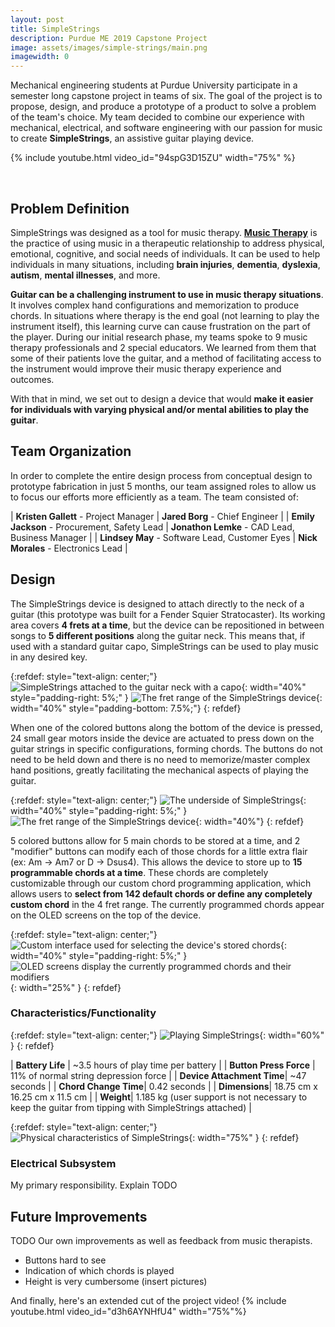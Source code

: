 ```yaml
---
layout: post
title: SimpleStrings
description: Purdue ME 2019 Capstone Project
image: assets/images/simple-strings/main.png
imagewidth: 0
---
```


Mechanical engineering students at Purdue University participate in a semester long capstone project in teams of six. The goal of the project is to propose, design, and produce a prototype of a product to solve a problem of the team's choice. My team decided to combine our experience with mechanical, electrical, and software engineering with our passion for music to create **SimpleStrings**, an assistive guitar playing device.


{% include youtube.html video_id="94spG3D15ZU" width="75%" %}

<br>



## Problem Definition
SimpleStrings was designed as a tool for music therapy. [**Music Therapy**](https://www.musictherapy.org/about/musictherapy/) is the practice of using music in a therapeutic relationship to address physical, emotional, cognitive, and social needs of individuals. It can be used to help individuals in many situations, including **brain injuries**, **dementia**, **dyslexia**, **autism**, **mental illnesses**, and more.

**Guitar can be a challenging instrument to use in music therapy situations**. It involves complex hand configurations and memorization to produce chords. In situations where therapy is the end goal (not learning to play the instrument itself), this learning curve can cause frustration on the part of the player. During our initial research phase, my teams spoke to 9 music therapy professionals and 2 special educators. We learned from them that some of their patients love the guitar, and a method of facilitating access to the instrument would improve their music therapy experience and outcomes.

With that in mind, we set out to design a device that would **make it easier for individuals with varying physical and/or mental abilities to play the guitar**.

## Team Organization
In order to complete the entire design process from conceptual design to prototype fabrication in just 5 months, our team assigned roles to allow us to focus our efforts more efficiently as a team. The team consisted of:

| **Kristen Gallett** - Project Manager | **Jared Borg** - Chief Engineer |
| **Emily Jackson** - Procurement, Safety Lead | **Jonathon Lemke** - CAD Lead, Business Manager |
| **Lindsey May** - Software Lead, Customer Eyes | **Nick Morales** - Electronics Lead |

## Design
The SimpleStrings device is designed to attach directly to the neck of a guitar (this prototype was built for a Fender Squier Stratocaster). Its working area covers **4 frets at a time**, but the device can be repositioned in between songs to **5 different positions** along the guitar neck. This means that, if used with a standard guitar capo, SimpleStrings can be used to play music in any desired key.

{:refdef: style="text-align: center;"}
![SimpleStrings attached to the guitar neck with a capo](/assets/images/simple-strings/simplestrings-with-capo.png){: width="40%" style="padding-right: 5%;" }
![The fret range of the SimpleStrings device](/assets/images/simple-strings/fret-range.png){: width="40%" style="padding-bottom: 7.5%;"}
{: refdef}

When one of the colored buttons along the bottom of the device is pressed, 24 small gear motors inside the device are actuated to press down on the guitar strings in specific configurations, forming chords. The buttons do not need to be held down and there is no need to memorize/master complex hand positions, greatly facilitating the mechanical aspects of playing the guitar.

{:refdef: style="text-align: center;"}
![The underside of SimpleStrings](/assets/images/simple-strings/undercarriage.png){: width="40%" style="padding-right: 5%;" }
![The fret range of the SimpleStrings device](/assets/images/simple-strings/micro-gearmotor.png){: width="40%"}
{: refdef}

5 colored buttons allow for 5 main chords to be stored at a time, and 2 "modifier" buttons can modify each of those chords for a little extra flair (ex: Am -> Am7 or D -> Dsus4). This allows the device to store up to **15 programmable chords at a time**. These chords are completely customizable through our custom chord programming application, which allows users to **select from 142 default chords or define any completely custom chord** in the 4 fret range. The currently programmed chords appear on the OLED screens on the top of the device.

{:refdef: style="text-align: center;"}
![Custom interface used for selecting the device's stored chords](/assets/images/simple-strings/chord-programming.png){: width="40%" style="padding-right: 5%;" }
![OLED screens display the currently programmed chords and their modifiers](/assets/images/simple-strings/oled-screens.png){: width="25%" }
{: refdef}

### Characteristics/Functionality

{:refdef: style="text-align: center;"}
![Playing SimpleStrings](/assets/images/simple-strings/playing-simplestrings-1.png){: width="60%" }
{: refdef}

| **Battery Life** | ~3.5 hours of play time per battery |
| **Button Press Force** | 11% of normal string depression force |
| **Device Attachment Time**| ~47 seconds |
| **Chord Change Time**| 0.42 seconds |
| **Dimensions**| 18.75 cm x 16.25 cm x 11.5 cm |
| **Weight**| 1.185 kg (user support is not necessary to keep the guitar from tipping with SimpleStrings attached) |

{:refdef: style="text-align: center;"}
![Physical characteristics of SimpleStrings](/assets/images/simple-strings/dimensions-and-weight.png){: width="75%" }
{: refdef}

### Electrical Subsystem
My primary responsibility. Explain TODO


## Future Improvements
TODO
Our own improvements as well as feedback from music therapists.
- Buttons hard to see
- Indication of which chords is played
- Height is very cumbersome (insert pictures)






And finally, here's an extended cut of the project video!
{% include youtube.html video_id="d3h6AYNHfU4" width="75%"%}